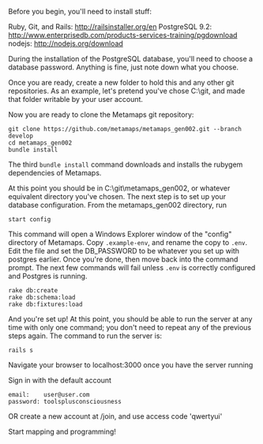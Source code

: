 Before you begin, you'll need to install stuff:

Ruby, Git, and Rails: http://railsinstaller.org/en
PostgreSQL 9.2:       http://www.enterprisedb.com/products-services-training/pgdownload
nodejs:               http://nodejs.org/download

During the installation of the PostgreSQL database, you'll need to choose a
database password. Anything is fine, just note down what you choose.

Once you are ready, create a new folder to hold this and any other git
repositories. As an example, let's pretend you've chose C:\git, and made that
folder writable by your user account.

Now you are ready to clone the Metamaps git repository:

    git clone https://github.com/metamaps/metamaps_gen002.git --branch develop
    cd metamaps_gen002
    bundle install

The third `bundle install` command downloads and installs the rubygem
dependencies of Metamaps.
  
At this point you should be in C:\git\metamaps_gen002, or whatever equivalent
directory you've chosen. The next step is to set up your database
configuration. From the metamaps_gen002 directory, run

    start config

This command will open a Windows Explorer window of the "config" directory of
Metamaps. Copy `.example-env`, and rename the copy to `.env`. Edit the file and
set the DB_PASSWORD to be whatever you set up with postgres earlier. Once
you're done, then move back into the command prompt. The next few commands will
fail unless `.env` is correctly configured and Postgres is running.

    rake db:create
    rake db:schema:load
    rake db:fixtures:load

And you're set up! At this point, you should be able to run the server at any
time with only one command; you don't need to repeat any of the previous steps
again. The command to run the server is:

    rails s
  
Navigate your browser to localhost:3000 once you have the server running

Sign in with the default account

    email:    user@user.com
    password: toolsplusconsciousness

OR create a new account at /join, and use access code 'qwertyui'

Start mapping and programming!
